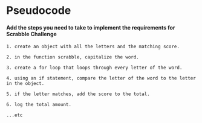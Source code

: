 # Pseudocode

#### Add the steps you need to take to implement the requirements for Scrabble Challenge

```
1. create an object with all the letters and the matching score.

2. in the function scrabble, capitalize the word.

3. create a for loop that loops through every letter of the word.

4. using an if statement, compare the letter of the word to the letter in the object.

5. if the letter matches, add the score to the total.

6. log the total amount.

...etc
```

